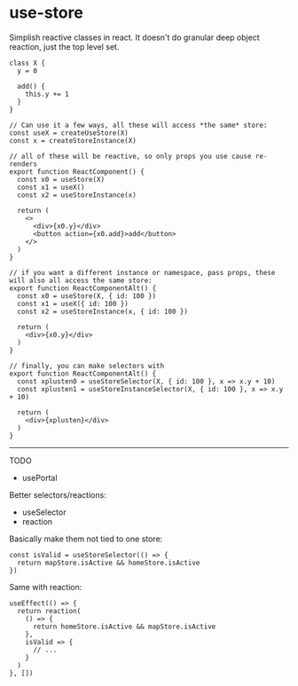 # use-store

Simplish reactive classes in react. It doesn't do granular deep object reaction, just the top level set.

```tsx
class X {
  y = 0

  add() {
    this.y += 1
  }
}

// Can use it a few ways, all these will access *the same* store:
const useX = createUseStore(X)
const x = createStoreInstance(X)

// all of these will be reactive, so only props you use cause re-renders
export function ReactComponent() {
  const x0 = useStore(X)
  const x1 = useX()
  const x2 = useStoreInstance(x)
  
  return (
    <>
      <div>{x0.y}</div>
      <button action={x0.add}>add</button>
    </>
  )
}

// if you want a different instance or namespace, pass props, these will also all access the same store:
export function ReactComponentAlt() {
  const x0 = useStore(X, { id: 100 })
  const x1 = useX({ id: 100 })
  const x2 = useStoreInstance(x, { id: 100 })
  
  return (
    <div>{x0.y}</div>
  )
}

// finally, you can make selectors with
export function ReactComponentAlt() {
  const xplusten0 = useStoreSelector(X, { id: 100 }, x => x.y + 10)
  const xplusten1 = useStoreInstanceSelector(X, { id: 100 }, x => x.y + 10)

  return (
    <div>{xplusten}</div>
  )
}
```

---

TODO

- usePortal


Better selectors/reactions:

- useSelector
- reaction

Basically make them not tied to one store:

```tsx
const isValid = useStoreSelector(() => {
  return mapStore.isActive && homeStore.isActive
})
```

Same with reaction:

```tsx
useEffect(() => {
  return reaction(
    () => {
      return homeStore.isActive && mapStore.isActive
    },
    isValid => {
      // ...
    }
  )
}, [])
```
